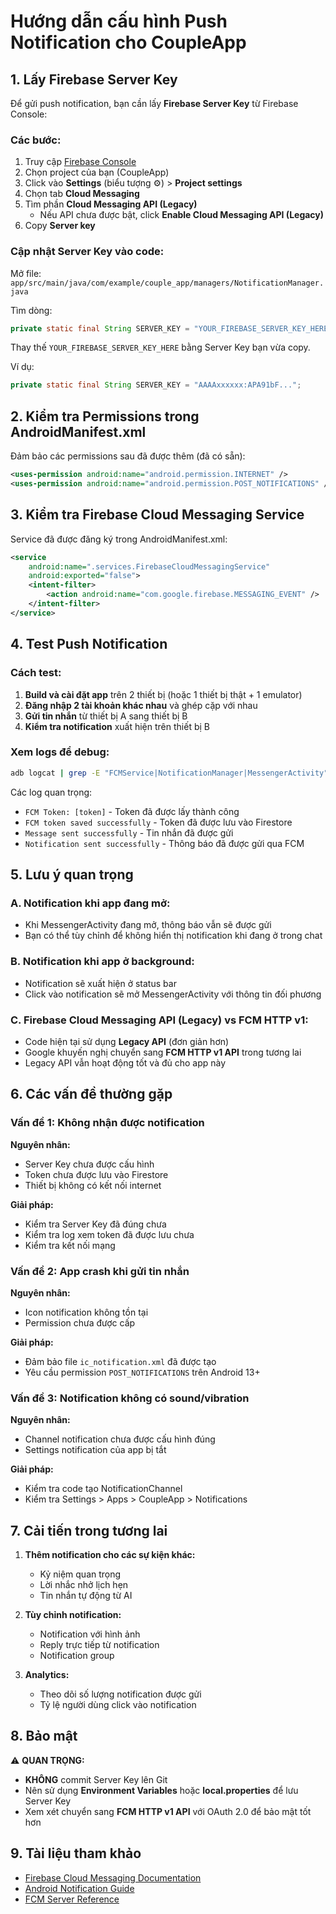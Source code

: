 # Hướng dẫn cấu hình Push Notification cho CoupleApp

## 1. Lấy Firebase Server Key

Để gửi push notification, bạn cần lấy **Firebase Server Key** từ Firebase Console:

### Các bước:

1. Truy cập [Firebase Console](https://console.firebase.google.com/)
2. Chọn project của bạn (CoupleApp)
3. Click vào **Settings** (biểu tượng ⚙️) > **Project settings**
4. Chọn tab **Cloud Messaging**
5. Tìm phần **Cloud Messaging API (Legacy)** 
   - Nếu API chưa được bật, click **Enable Cloud Messaging API (Legacy)**
6. Copy **Server key** 

### Cập nhật Server Key vào code:

Mở file: `app/src/main/java/com/example/couple_app/managers/NotificationManager.java`

Tìm dòng:
```java
private static final String SERVER_KEY = "YOUR_FIREBASE_SERVER_KEY_HERE";
```

Thay thế `YOUR_FIREBASE_SERVER_KEY_HERE` bằng Server Key bạn vừa copy.

Ví dụ:
```java
private static final String SERVER_KEY = "AAAAxxxxxx:APA91bF...";
```

## 2. Kiểm tra Permissions trong AndroidManifest.xml

Đảm bảo các permissions sau đã được thêm (đã có sẵn):
```xml
<uses-permission android:name="android.permission.INTERNET" />
<uses-permission android:name="android.permission.POST_NOTIFICATIONS" />
```

## 3. Kiểm tra Firebase Cloud Messaging Service

Service đã được đăng ký trong AndroidManifest.xml:
```xml
<service
    android:name=".services.FirebaseCloudMessagingService"
    android:exported="false">
    <intent-filter>
        <action android:name="com.google.firebase.MESSAGING_EVENT" />
    </intent-filter>
</service>
```

## 4. Test Push Notification

### Cách test:

1. **Build và cài đặt app** trên 2 thiết bị (hoặc 1 thiết bị thật + 1 emulator)
2. **Đăng nhập 2 tài khoản khác nhau** và ghép cặp với nhau
3. **Gửi tin nhắn** từ thiết bị A sang thiết bị B
4. **Kiểm tra notification** xuất hiện trên thiết bị B

### Xem logs để debug:

```bash
adb logcat | grep -E "FCMService|NotificationManager|MessengerActivity"
```

Các log quan trọng:
- `FCM Token: [token]` - Token đã được lấy thành công
- `FCM token saved successfully` - Token đã được lưu vào Firestore
- `Message sent successfully` - Tin nhắn đã được gửi
- `Notification sent successfully` - Thông báo đã được gửi qua FCM

## 5. Lưu ý quan trọng

### A. Notification khi app đang mở:
- Khi MessengerActivity đang mở, thông báo vẫn sẽ được gửi
- Bạn có thể tùy chỉnh để không hiển thị notification khi đang ở trong chat

### B. Notification khi app ở background:
- Notification sẽ xuất hiện ở status bar
- Click vào notification sẽ mở MessengerActivity với thông tin đối phương

### C. Firebase Cloud Messaging API (Legacy) vs FCM HTTP v1:
- Code hiện tại sử dụng **Legacy API** (đơn giản hơn)
- Google khuyến nghị chuyển sang **FCM HTTP v1 API** trong tương lai
- Legacy API vẫn hoạt động tốt và đủ cho app này

## 6. Các vấn đề thường gặp

### Vấn đề 1: Không nhận được notification
**Nguyên nhân:**
- Server Key chưa được cấu hình
- Token chưa được lưu vào Firestore
- Thiết bị không có kết nối internet

**Giải pháp:**
- Kiểm tra Server Key đã đúng chưa
- Kiểm tra log xem token đã được lưu chưa
- Kiểm tra kết nối mạng

### Vấn đề 2: App crash khi gửi tin nhắn
**Nguyên nhân:**
- Icon notification không tồn tại
- Permission chưa được cấp

**Giải pháp:**
- Đảm bảo file `ic_notification.xml` đã được tạo
- Yêu cầu permission `POST_NOTIFICATIONS` trên Android 13+

### Vấn đề 3: Notification không có sound/vibration
**Nguyên nhân:**
- Channel notification chưa được cấu hình đúng
- Settings notification của app bị tắt

**Giải pháp:**
- Kiểm tra code tạo NotificationChannel
- Kiểm tra Settings > Apps > CoupleApp > Notifications

## 7. Cải tiến trong tương lai

1. **Thêm notification cho các sự kiện khác:**
   - Kỷ niệm quan trọng
   - Lời nhắc nhở lịch hẹn
   - Tin nhắn tự động từ AI

2. **Tùy chỉnh notification:**
   - Notification với hình ảnh
   - Reply trực tiếp từ notification
   - Notification group

3. **Analytics:**
   - Theo dõi số lượng notification được gửi
   - Tỷ lệ người dùng click vào notification

## 8. Bảo mật

⚠️ **QUAN TRỌNG:**
- **KHÔNG** commit Server Key lên Git
- Nên sử dụng **Environment Variables** hoặc **local.properties** để lưu Server Key
- Xem xét chuyển sang **FCM HTTP v1 API** với OAuth 2.0 để bảo mật tốt hơn

## 9. Tài liệu tham khảo

- [Firebase Cloud Messaging Documentation](https://firebase.google.com/docs/cloud-messaging)
- [Android Notification Guide](https://developer.android.com/develop/ui/views/notifications)
- [FCM Server Reference](https://firebase.google.com/docs/cloud-messaging/server)

